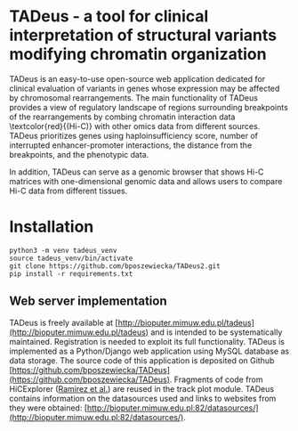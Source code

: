 # TADeus - a tool for clinical interpretation of structural variants modifying chromatin organization

TADeus is an easy-to-use open-source web application dedicated for clinical evaluation of variants in genes whose expression may be affected by chromosomal rearrangements. The main functionality of TADeus provides a view of regulatory landscape of regions surrounding breakpoints of the rearrangements by combing chromatin interaction data \textcolor{red}{(Hi-C)} with other omics data from different sources. TADeus prioritizes genes using haploinsufficiency score, number of interrupted enhancer-promoter interactions, the distance from the breakpoints, and the phenotypic data.

In addition, TADeus can serve as a genomic browser that shows Hi-C matrices with one-dimensional genomic data and allows users to compare Hi-C data from different tissues.

# Installation

```
python3 -m venv tadeus_venv
source tadeus_venv/bin/activate
git clone https://github.com/bposzewiecka/TADeus2.git
pip install -r requirements.txt
```

## Web server implementation

TADeus is freely available at [http://bioputer.mimuw.edu.pl/tadeus](http://bioputer.mimuw.edu.pl/tadeus) and is intended to be systematically maintained. Registration is needed to exploit its full functionality. TADeus is implemented as a Python/Django web application using MySQL database as data storage. The source code of this application is deposited on Github [https://github.com/bposzewiecka/TADeus](https://github.com/bposzewiecka/TADeus). Fragments of code from HiCExplorer ([Ramirez et al.](https://www.nature.com/articles/s41467-017-02525-w)) are reused in the track plot module. TADeus contains information on the datasources used and links to websites from they were obtained: [http://bioputer.mimuw.edu.pl:82/datasources/](http://bioputer.mimuw.edu.pl:82/datasources/).
